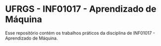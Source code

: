 # UFRGS - INF01017 - Aprendizado de Máquina

Esse repositório contém os trabalhos práticos da disciplina de INF01017 - Aprendizado de Máquina.